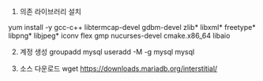 


1. 의존 라이브러리 설치

yum install -y
gcc-c++
libtermcap-devel
gdbm-devel
zlib*
libxml*
freetype*
libpng*
libjpeg*
iconv
flex
gmp
nucurses-devel
cmake.x86_64
libaio

2. 계정 생성
groupadd mysql
useradd -M -g mysql mysql

3. 소스 다운로드
wget https://downloads.mariadb.org/interstitial/

